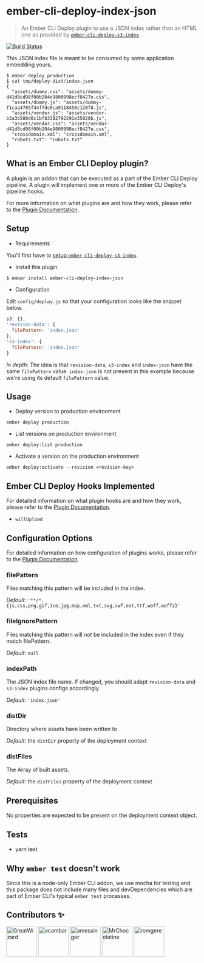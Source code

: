 # ember-cli-deploy-index-json

> An Ember CLI Deploy plugin to use a JSON index rather than an HTML one as provided by [`ember-cli-deploy-s3-index`](https://github.com/ember-cli-deploy/ember-cli-deploy-s3-index).

[![Build Status](https://travis-ci.org/peopledoc/ember-cli-deploy-index-json.svg?branch=master)](https://travis-ci.org/peopledoc/ember-cli-deploy-index-json)

This JSON index file is meant to be consumed by some application embedding yours.

```
$ ember deploy production
$ cat tmp/deploy-dist/index.json
{
  "assets/dummy.css": "assets/dummy-d41d8cd98f00b204e9800998ecf8427e.css",
  "assets/dummy.js": "assets/dummy-f1caa4785f44f7dc0ca9118458c120f8.js",
  "assets/vendor.js": "assets/vendor-b3a3b580d0c1bf83382792291e35020b.js",
  "assets/vendor.css": "assets/vendor-d41d8cd98f00b204e9800998ecf8427e.css",
  "crossdomain.xml": "crossdomain.xml",
  "robots.txt": "robots.txt"
}
```

## What is an Ember CLI Deploy plugin?

A plugin is an addon that can be executed as a part of the Ember CLI Deploy pipeline. A plugin will implement one or more of the Ember CLI Deploy's pipeline hooks.

For more information on what plugins are and how they work, please refer to the [Plugin Documentation][1].

## Setup

- Requirements

You'll first have to [setup `ember-cli-deploy-s3-index`](https://github.com/ember-cli-deploy/ember-cli-deploy-s3-index#quick-start).

- Install this plugin

```bash
$ ember install ember-cli-deploy-index-json
```

- Configuration

Edit `config/deploy.js` so that your configuration looks like the snippet below.

```js
s3: {},
'revision-data': {
  filePattern: 'index.json'
},
's3-index': {
  filePattern: 'index.json'
}
```

_In depth:_ The idea is that `revision-data`, `s3-index` and `index-json` have the same `filePattern` value. `index-json` is not present in this example because we're using its default `filePattern` value.

## Usage

- Deploy version to production environment

`ember deploy production`

- List versions on production environment

`ember deploy:list production`

- Activate a version on the production environment

`ember deploy:activate --revision <revision-key>`

## Ember CLI Deploy Hooks Implemented

For detailed information on what plugin hooks are and how they work, please refer to the [Plugin Documentation][1].

- `willUpload`

## Configuration Options

For detailed information on how configuration of plugins works, please refer to the [Plugin Documentation][1].

### filePattern

Files matching this pattern will be included in the index.

_Default:_ `'**/*.{js,css,png,gif,ico,jpg,map,xml,txt,svg,swf,eot,ttf,woff,woff2}'`

### fileIgnorePattern

Files matching this pattern will _not_ be included in the index even if they match filePattern.

_Default:_ `null`

### indexPath

The JSON index file name. If changed, you should adapt `revision-data` and `s3-index` plugins configs accordingly.

_Default:_ `'index.json'`

### distDir

Directory where assets have been written to

_Default:_ the `distDir` property of the deployment context

### distFiles

The Array of built assets.

_Default:_ the `distFiles` property of the deployment context

## Prerequisites

No properties are expected to be present on the deployment context object.

## Tests

- yarn test

## Why `ember test` doesn't work

Since this is a node-only Ember CLI addon, we use mocha for testing and this package does not include many files and devDependencies which are part of Ember CLI's typical `ember test` processes.

[1]: http://ember-cli-deploy.com/plugins/ "Plugin Documentation"
[2]: https://github.com/ember-cli-deploy/ember-cli-deploy-build "ember-cli-deploy-build"

## Contributors ✨

[//]: contributor-faces
<a href="https://github.com/GreatWizard"><img src="https://avatars.githubusercontent.com/u/1322081?v=4" title="GreatWizard" width="80" height="80"></a>
<a href="https://github.com/xcambar"><img src="https://avatars.githubusercontent.com/u/657654?v=4" title="xcambar" width="80" height="80"></a>
<a href="https://github.com/amessinger"><img src="https://avatars.githubusercontent.com/u/3007703?v=4" title="amessinger" width="80" height="80"></a>
<a href="https://github.com/MrChocolatine"><img src="https://avatars.githubusercontent.com/u/47531779?v=4" title="MrChocolatine" width="80" height="80"></a>
<a href="https://github.com/romgere"><img src="https://avatars.githubusercontent.com/u/13900970?v=4" title="romgere" width="80" height="80"></a>

[//]: contributor-faces
